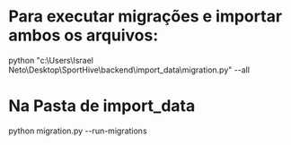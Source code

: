 # Para executar migrações e importar ambos os arquivos:
python "c:\Users\Israel Neto\Desktop\SportHive\backend\import_data\migration.py" --all

# Na Pasta de import_data
python migration.py --run-migrations